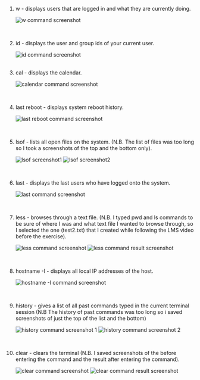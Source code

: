 <ol>

<li>w - displays users that are logged in and what they are currently doing.

![w command screenshot](./images/w-command-screenshot.png "w command screenshot")</li><br>

<li> id - displays the user and group ids of your current user.

![id command screenshot](./images/id-command-screenshot.png "id command screenshot")
</li><br>

<li>cal - displays the calendar.

![calendar command screenshot](./images/calendar-command-screenshot.png "calendar command screenshot")</li><br>

<li>last reboot - displays system reboot history.

![last reboot command screenshot](./images/last-reboot-screenshot.png "last reboot command screenshot")</li><br>

<li>lsof - lists all open files on the system. (N.B. The list of files was too long so I took a screenshots of the top and the bottom only).

![lsof screenshot1](./images/lsof-screenshot1.png "lsof screenshot1")
![lsof screenshot2](./images/lsof-screenshot2.png "lsof screenshot2")</li><br>

<li>last - displays the last users who have logged onto the system.

![last command screenshot](./images/last-command-screenshot.png "last command screenshot")</li><br>

<li>less <filename> - browses through a text file. (N.B. I typed pwd and ls commands to be sure of where I was and what text file I wanted to browse through, so I selected the one (test2.txt) that I created while following the LMS video before the exercise).

![less command screenshot](./images/less-command-screenshot1.png "less command screenshot")
![less command result screenshot](./images/less-command-result-screenshot2.png "less command result screenshot")</li><br>

<li>hostname -I - displays all local IP addresses of the host.

![hostname -I command screenshot](./images/hostname-command-screenshot.png "hostname -I command screenshot")</li><br>
<li>history - gives a list of all past commands typed in the current terminal session (N.B The history of past commands was too long so i saved screenshots of just the top of the list and the bottom)

![history command screenshot 1](./images/history-screenshot1.png "history command screenshot 1")
![history command screenshot 2](./images/history-screenshot2.png "history command screenshot 2")</li><br>

<li> clear - clears the terminal (N.B. I saved screenshots of the before entering the command and the result after entering the command).

![clear command screenshot](./images/clear-command-screenshot1.png "clear command screenshot")
![clear command result screenshot](./images/clear-command-result-screenshot2.png "clear command result screenshot")
</li><br>

</ol>
